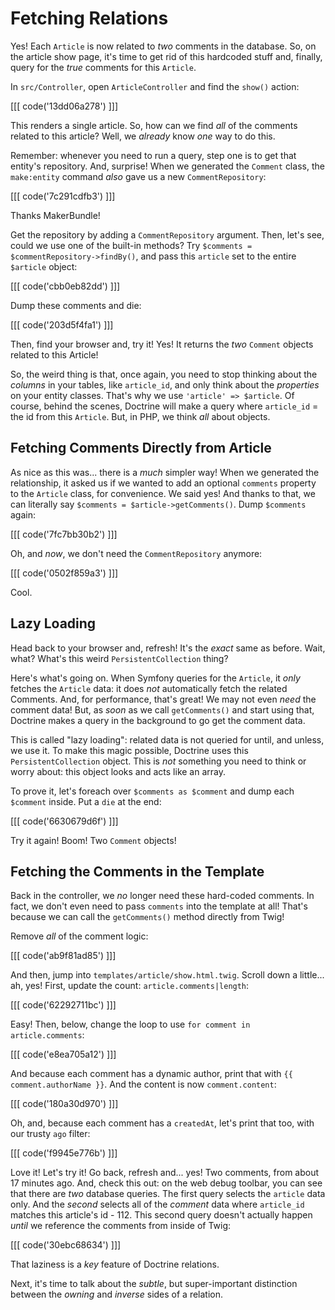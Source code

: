 # Fetching Relations

Yes! Each `Article` is now related to *two* comments in the database. So, on the
article show page, it's time to get rid of this hardcoded stuff and, finally,
query for the *true* comments for this `Article`.

In `src/Controller`, open `ArticleController` and find the `show()` action:

[[[ code('13dd06a278') ]]]

This renders a single article. So, how can we find *all* of the comments related
to this article? Well, we *already* know *one* way to do this.

Remember: whenever you need to run a query, step one is to get that entity's
repository. And, surprise! When we generated the `Comment` class, the `make:entity`
command *also* gave us a new `CommentRepository`:

[[[ code('7c291cdfb3') ]]]

Thanks MakerBundle!

Get the repository by adding a `CommentRepository` argument. Then, let's see,
could we use one of the built-in methods? Try `$comments = $commentRepository->findBy()`,
and pass this `article` set to the entire `$article` object:

[[[ code('cbb0eb82dd') ]]]

Dump these comments and die:

[[[ code('203d5f4fa1') ]]]

Then, find your browser and, try it! Yes! It returns the *two* `Comment` objects
related to this Article!

So, the weird thing is that, once again, you need to stop thinking about the *columns*
in your tables, like `article_id`, and only think about the *properties* on your
entity classes. That's why we use `'article' => $article`. Of course, behind the
scenes, Doctrine will make a query where `article_id` = the id from this `Article`.
But, in PHP, we think *all* about objects.

## Fetching Comments Directly from Article

As nice as this was... there is a *much* simpler way! When we generated the
relationship, it asked us if we wanted to add an optional `comments` property
to the `Article` class, for convenience. We said yes! And thanks to that, we can
literally say `$comments = $article->getComments()`. Dump `$comments` again:

[[[ code('7fc7bb30b2') ]]]

Oh, and *now*, we don't need the `CommentRepository` anymore:

[[[ code('0502f859a3') ]]]

Cool.

## Lazy Loading

Head back to your browser and, refresh! It's the *exact* same as before. Wait, what?
What's this weird `PersistentCollection` thing?

Here's what's going on. When Symfony queries for the `Article`, it *only* fetches
the `Article` data: it does *not* automatically fetch the related Comments. And,
for performance, that's great! We may not even *need* the comment data! But, as
*soon* as we call `getComments()` and start using that, Doctrine makes a query in
the background to go get the comment data.

This is called "lazy loading": related data is not queried for until, and unless,
we use it. To make this magic possible, Doctrine uses this `PersistentCollection`
object. This is *not* something you need to think or worry about: this object looks
and acts like an array.

To prove it, let's foreach over `$comments as $comment` and dump each `$comment`
inside. Put a `die` at the end:

[[[ code('6630679d6f') ]]]

Try it again! Boom! Two `Comment` objects!

## Fetching the Comments in the Template

Back in the controller, we *no* longer need these hard-coded comments. In fact,
we don't even need to pass `comments` into the template at all! That's because
we can call the `getComments()` method directly from Twig!

Remove *all* of the comment logic:

[[[ code('ab9f81ad85') ]]]

And then, jump into `templates/article/show.html.twig`. Scroll down a little...
ah, yes! First, update the count: `article.comments|length`:

[[[ code('62292711bc') ]]]

Easy! Then, below, change the loop to use `for comment in article.comments`:

[[[ code('e8ea705a12') ]]]

And because each comment has a dynamic author, print that with `{{ comment.authorName }}`.
And the content is now `comment.content`:

[[[ code('180a30d970') ]]]

Oh, and, because each comment has a `createdAt`, let's print that too, with our
trusty `ago` filter:

[[[ code('f9945e776b') ]]]

Love it! Let's try it! Go back, refresh and... yes! Two comments, from about
17 minutes ago. And, check this out: on the web debug toolbar, you can see that
there are *two* database queries. The first query selects the `article` data only.
And the *second* selects all of the *comment* data where `article_id` matches
this article's id - 112. This second query doesn't actually happen *until* we reference
the comments from inside of Twig:

[[[ code('30ebc68634') ]]]

That laziness is a *key* feature of Doctrine relations.

Next, it's time to talk about the *subtle*, but super-important distinction between
the *owning* and *inverse* sides of a relation.
